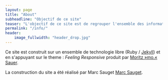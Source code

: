 ```yaml
---
layout: page
title: "About"
subheadline: "Objectif de ce site"
teaser: "L'objectif de ce site est de regrouper l'ensemble des informations sur Couthenans"
permalink: "/info/"
header:
    image_fullwidth: "header_drop.jpg"
---
```


Ce site est construit sur un ensemble de technologie libre (Ruby / [Jekyll][1]) et en s'appuyant sur le theme : *Feeling Responsive* produit par [Moritz »mo.« Sauer][2].

La construction du site a été réalisé par Marc Sauget [Marc Sauget][3].


 [1]: https://jekyllrb.com/
 [2]: http://sauer.io
 [3]: https://marcsauget.fr
 